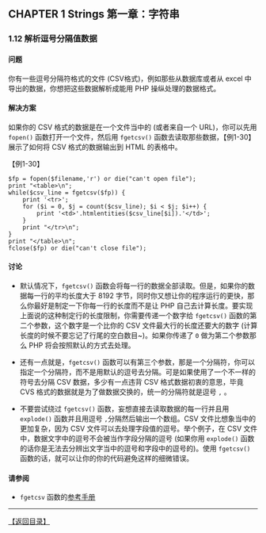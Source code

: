## CHAPTER 1 Strings 第一章：字符串 

### 1.12 解析逗号分隔值数据

#### 问题

你有一些逗号分隔符格式的文件 (CSV格式)，例如那些从数据库或者从 excel 中导出的数据，你想把这些数据解析成能用 PHP 操纵处理的数据格式。

#### 解决方案

如果你的 CSV 格式的数据是在一个文件当中的 (或者来自一个 URL)，你可以先用 `fopen()` 函数打开一个文件，然后用 `fgetcsv()` 函数去读取那些数据，【例1-30】展示了如何将 CSV 格式的数据输出到 HTML 的表格中。

【例1-30】

	$fp = fopen($filename,'r') or die("can't open file");
	print "<table>\n";
	while($csv_line = fgetcsv($fp)) {
		print '<tr>';
		for ($i = 0, $j = count($csv_line); $i < $j; $i++) {
			print '<td>'.htmlentities($csv_line[$i]).'</td>';
		}
		print "</tr>\n";
	}
	print "</table>\n";
	fclose($fp) or die("can't close file");

#### 讨论

- 默认情况下，`fgetcsv()` 函数会将每一行的数据全部读取。但是，如果你的数据每一行的平均长度大于 8192 字节，同时你又想让你的程序运行的更快，那么你最好是制定一下你每一行的长度而不是让 PHP 自己去计算长度。要实现上面说的这种制定行的长度限制，你需要传递一个数字给  `fgetcsv()` 函数的第二个参数，这个数字是一个比你的 CSV 文件最大行的长度还要大的数字 (计算长度的时候不要忘记了行尾的空白数目~)。如果你传递了 `0` 做为第二个参数那么 PHP 将会按照默认的方式去处理。

- 还有一点就是，`fgetcsv()` 函数可以有第三个参数，那是一个分隔符，你可以指定一个分隔符，而不是用默认的逗号去分隔。可是如果使用了一个不一样的符号去分隔 CSV 数据，多少有一点违背 CSV 格式数据初衷的意思，毕竟 CVS 格式的数据就是为了做数据交换的，统一的分隔符就是逗号 `,` 。

- 不要尝试绕过 `fgetcsv()` 函数，妄想直接去读取数据的每一行并且用 `explode()` 函数并且用逗号 `,`分隔然后输出一个数组。CSV 文件比想象当中的更加复杂，因为 CSV 文件可以去处理字段值的逗号。举个例子，在 CSV 文件中，数据文字中的逗号不会被当作字段分隔的逗号 (如果你用 `explode()` 函数的话你是无法去分辨出文字当中的逗号和字段中的逗号的)。使用 `fgetcsv()` 函数的话，就可以让你的你的代码避免这样的细微错误。

#### 请参阅

-  `fgetcsv` 函数的[参考手册](http://php.net/manual/zh/function.fgetcsv.php)


----------


[【返回目录】](/README.md)